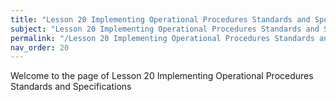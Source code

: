 ```yaml
---
title: "Lesson 20 Implementing Operational Procedures Standards and Specifications"
subject: "Lesson 20 Implementing Operational Procedures Standards and Specifications"
permalink: "/Lesson 20 Implementing Operational Procedures Standards and Specifications"
nav_order: 20
---
```


Welcome to the page of Lesson 20 Implementing Operational Procedures Standards and Specifications

